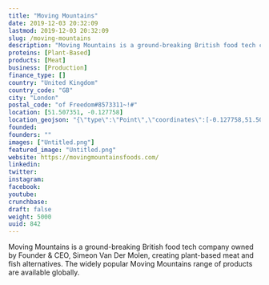 ```yaml
---
title: "Moving Mountains"
date: 2019-12-03 20:32:09
lastmod: 2019-12-03 20:32:09
slug: /moving-mountains
description: "Moving Mountains is a ground-breaking British food tech company owned by Founder & CEO, Simeon Van Der Molen, creating plant-based meat and fish alternatives. The widely popular Moving Mountains range of products are available globally."
proteins: [Plant-Based]
products: [Meat]
business: [Production]
finance_type: []
country: "United Kingdom"
country_code: "GB"
city: "London"
postal_code: "of Freedom#8573311~!#"
location: [51.507351, -0.127758]
location_geojson: "{\"type\":\"Point\",\"coordinates\":[-0.127758,51.507351]}"
founded: 
founders: ""
images: ["Untitled.png"]
featured_image: "Untitled.png"
website: https://movingmountainsfoods.com/
linkedin: 
twitter: 
instagram: 
facebook: 
youtube: 
crunchbase: 
draft: false
weight: 5000
uuid: 842
---
```

Moving Mountains is a ground-breaking British food tech company owned by Founder & CEO, Simeon Van Der Molen, creating plant-based meat and fish alternatives. The widely popular Moving Mountains range of products are available globally.
